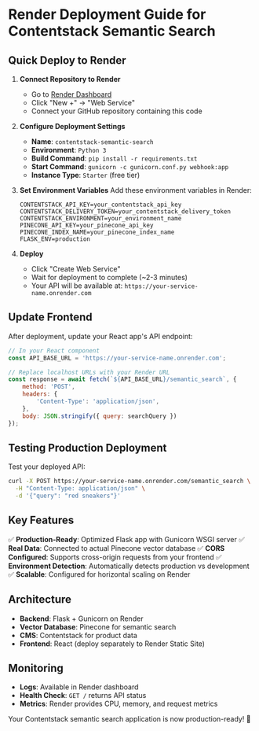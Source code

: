 # Render Deployment Guide for Contentstack Semantic Search

## Quick Deploy to Render

1. **Connect Repository to Render**
   - Go to [Render Dashboard](https://dashboard.render.com)
   - Click "New +" → "Web Service"
   - Connect your GitHub repository containing this code

2. **Configure Deployment Settings**
   - **Name**: `contentstack-semantic-search`
   - **Environment**: `Python 3`
   - **Build Command**: `pip install -r requirements.txt`
   - **Start Command**: `gunicorn -c gunicorn.conf.py webhook:app`
   - **Instance Type**: `Starter` (free tier)

3. **Set Environment Variables**
   Add these environment variables in Render:
   ```
   CONTENTSTACK_API_KEY=your_contentstack_api_key
   CONTENTSTACK_DELIVERY_TOKEN=your_contentstack_delivery_token
   CONTENTSTACK_ENVIRONMENT=your_environment_name
   PINECONE_API_KEY=your_pinecone_api_key
   PINECONE_INDEX_NAME=your_pinecone_index_name
   FLASK_ENV=production
   ```

4. **Deploy**
   - Click "Create Web Service"
   - Wait for deployment to complete (~2-3 minutes)
   - Your API will be available at: `https://your-service-name.onrender.com`

## Update Frontend

After deployment, update your React app's API endpoint:

```javascript
// In your React component
const API_BASE_URL = 'https://your-service-name.onrender.com';

// Replace localhost URLs with your Render URL
const response = await fetch(`${API_BASE_URL}/semantic_search`, {
    method: 'POST',
    headers: {
        'Content-Type': 'application/json',
    },
    body: JSON.stringify({ query: searchQuery })
});
```

## Testing Production Deployment

Test your deployed API:

```bash
curl -X POST https://your-service-name.onrender.com/semantic_search \
  -H "Content-Type: application/json" \
  -d '{"query": "red sneakers"}'
```

## Key Features

✅ **Production-Ready**: Optimized Flask app with Gunicorn WSGI server
✅ **Real Data**: Connected to actual Pinecone vector database
✅ **CORS Configured**: Supports cross-origin requests from your frontend
✅ **Environment Detection**: Automatically detects production vs development
✅ **Scalable**: Configured for horizontal scaling on Render

## Architecture

- **Backend**: Flask + Gunicorn on Render
- **Vector Database**: Pinecone for semantic search
- **CMS**: Contentstack for product data
- **Frontend**: React (deploy separately to Render Static Site)

## Monitoring

- **Logs**: Available in Render dashboard
- **Health Check**: `GET /` returns API status
- **Metrics**: Render provides CPU, memory, and request metrics

Your Contentstack semantic search application is now production-ready! 🚀